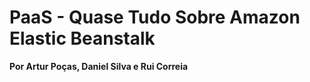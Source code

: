 # **PaaS - Quase Tudo Sobre Amazon Elastic Beanstalk**
**Por Artur Poças, Daniel Silva e Rui Correia**
